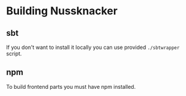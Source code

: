 Building Nussknacker
====================

sbt
---
If you don't want to install it locally you can use provided `./sbtwrapper` script.

npm
---
To build frontend parts you must have npm installed.
